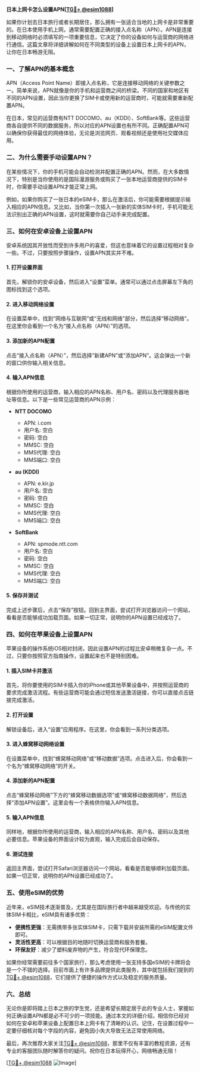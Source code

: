 **日本上网卡怎么设置APN[[TG💪+ @esim1088](https://t.me/s/esim1088)]**

如果你计划去日本旅行或者长期居住，那么拥有一张适合当地的上网卡是非常重要的。在日本使用手机上网，通常需要配置正确的接入点名称（APN）。APN是连接到移动网络时必须填写的一项重要信息，它决定了你的设备如何与运营商的网络进行通信。这篇文章将详细讲解如何在不同类型的设备上设置日本上网卡的APN，让你在日本畅游无阻。

### 一、了解APN的基本概念

APN（Access Point Name）即接入点名称，它是连接移动网络的关键参数之一。简单来说，APN就像是你的手机和运营商之间的桥梁。不同的国家和地区有不同的APN设置，因此当你更换了SIM卡或使用新的运营商时，可能就需要重新配置APN。

在日本，常见的运营商有NTT DOCOMO、au（KDDI）、SoftBank等。这些运营商各自提供不同的数据服务，所以对应的APN设置也有所不同。正确配置APN可以确保你获得最佳的网络体验，无论是浏览网页、观看视频还是使用社交媒体应用。

### 二、为什么需要手动设置APN？

在某些情况下，你的手机可能会自动检测并配置正确的APN。然而，在大多数情况下，特别是当你使用的是国际漫游服务或购买了一张本地运营商提供的SIM卡时，你需要手动设置APN才能正常上网。

例如，如果你购买了一张日本的eSIM卡，那么在激活后，你可能需要根据提示输入相应的APN信息。又比如，当你第一次插入一张新的实体SIM卡时，手机可能无法识别出正确的APN设置，这时就需要你自己动手来完成配置。

### 三、如何在安卓设备上设置APN

安卓系统因其开放性而受到许多用户的喜爱，但这也意味着它的设置过程相对复杂一些。不过，只要按照步骤操作，设置APN其实并不难。

#### 1. 打开设置界面
首先，解锁你的安卓设备，然后进入“设置”菜单。通常可以通过点击屏幕左下角的图标找到这个选项。

#### 2. 进入移动网络设置
在设置菜单中，找到“网络与互联网”或“无线和网络”部分，然后选择“移动网络”。在这里你会看到一个名为“接入点名称（APN）”的选项。

#### 3. 添加新的APN配置
点击“接入点名称（APN）”，然后选择“新建APN”或“添加APN”。这会弹出一个新的窗口供你输入相关信息。

#### 4. 输入APN信息
根据你所使用的运营商，输入相应的APN名称、用户名、密码以及代理服务器地址等信息。以下是一些常见运营商的APN示例：

- **NTT DOCOMO**
  - APN: i.com
  - 用户名: 空白
  - 密码: 空白
  - MMSC: 空白
  - MMS代理: 空白
  - MMS端口: 空白

- **au (KDDI)**
  - APN: e.kir.jp
  - 用户名: 空白
  - 密码: 空白
  - MMSC: 空白
  - MMS代理: 空白
  - MMS端口: 空白

- **SoftBank**
  - APN: spmode.ntt.com
  - 用户名: 空白
  - 密码: 空白
  - MMSC: 空白
  - MMS代理: 空白
  - MMS端口: 空白

#### 5. 保存并测试
完成上述步骤后，点击“保存”按钮。回到主界面，尝试打开浏览器访问一个网站，看看是否能够成功加载页面。如果一切正常，说明你的APN设置已经成功了。

### 四、如何在苹果设备上设置APN

苹果设备的操作系统iOS相对封闭，因此设置APN的过程比安卓稍微复杂一点。不过，只要你按照官方指南操作，设置起来也不是特别困难。

#### 1. 插入SIM卡并激活
首先，将你要使用的SIM卡插入你的iPhone或其他苹果设备中，并按照运营商的要求完成激活流程。有些运营商可能会通过短信发送激活链接，你可以直接点击链接完成激活。

#### 2. 打开设置
解锁设备后，进入“设置”应用程序。在这里，你会看到一系列分类选项。

#### 3. 进入蜂窝移动网络设置
在设置菜单中，找到“蜂窝移动网络”或“移动数据”选项。点击进入后，你会看到一个名为“蜂窝移动网络”的开关。

#### 4. 添加新的APN配置
点击“蜂窝移动网络”下方的“蜂窝移动数据选项”或“蜂窝移动数据网络”，然后选择“添加APN设置”。这里会有一个表格供你输入APN信息。

#### 5. 输入APN信息
同样地，根据你所使用的运营商，输入相应的APN名称、用户名、密码以及其他必要信息。苹果设备的界面设计较为直观，输入完成后会自动保存。

#### 6. 测试连接
返回主界面，尝试打开Safari浏览器访问一个网站，看看是否能够顺利加载页面。如果一切正常，说明你的APN设置已经成功了。

### 五、使用eSIM的优势

近年来，eSIM技术逐渐普及，尤其是在国际旅行者中越来越受欢迎。与传统的实体SIM卡相比，eSIM具有诸多优势：

- **便携性更强**：无需携带多张实体SIM卡，只需下载并安装所需的eSIM配置文件即可。
- **灵活性更高**：可以根据目的地随时切换运营商和服务套餐。
- **环保友好**：减少了塑料废弃物的产生，符合现代环保理念。

如果你经常需要前往多个国家旅行，那么考虑使用一张支持多国eSIM的卡牌将会是一个不错的选择。目前市面上有许多品牌提供此类服务，其中就包括我们提到的[TG💪+ @esim1088](https://t.me/s/esim1088)，它们提供了便捷的操作方式以及稳定的服务质量。

### 六、总结

无论你是即将踏上日本之旅的学生党，还是希望长期定居于此的专业人士，掌握如何正确设置APN都是必不可少的一项技能。通过本文的详细介绍，相信你已经对如何在安卓和苹果设备上配置日本上网卡有了清晰的认识。记住，在设置过程中一定要仔细核对每个字段的内容，避免因小失大导致无法正常使用网络。

最后，再次推荐大家关注[TG💪+ @esim1088](https://t.me/s/esim1088)，那里不仅有丰富的教程资源，还有专业的客服团队随时解答你的疑问。祝你在日本玩得开心，网络畅通无阻！

[[TG💪+ @esim1088](https://t.me/s/esim1088) ![Image](https://i.postimg.cc/4NQfJmqS/Snipaste-2025-05-13-00-14-12.png)]